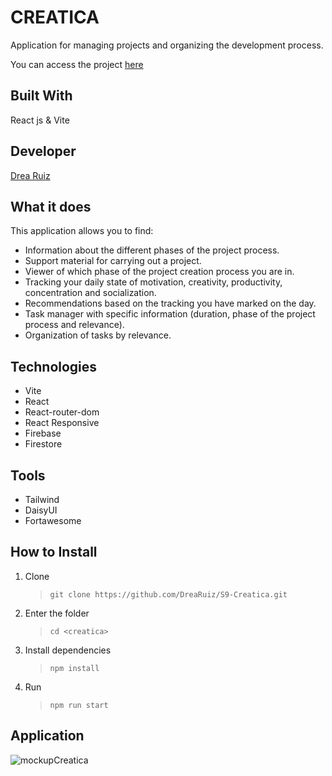 # CREATICA
Application for managing projects and organizing the development process.

You can access the project [here](https://creatica-drearuiz.vercel.app/)


## Built With
React js & Vite


## Developer
[Drea Ruiz](https://github.com/drearuiz/)

## What it does
This application allows you to find:

- Information about the different phases of the project process.
- Support material for carrying out a project.
- Viewer of which phase of the project creation process you are in.
- Tracking your daily state of motivation, creativity, productivity, concentration and socialization.
- Recommendations based on the tracking you have marked on the day.
- Task manager with specific information (duration, phase of the project process and relevance).
- Organization of tasks by relevance.

## Technologies
- Vite
- React
- React-router-dom
- React Responsive
- Firebase
- Firestore

## Tools
- Tailwind
- DaisyUI
- Fortawesome


## How to Install
1. Clone 
    > `git clone https://github.com/DreaRuiz/S9-Creatica.git`
2. Enter the folder
    > `cd <creatica>`
3. Install dependencies 
    >`npm install`    
4. Run
    >`npm run start`


## Application

![mockupCreatica](https://user-images.githubusercontent.com/108264052/224997546-8bb9ea4f-df02-4f58-ac79-b43050806929.png)